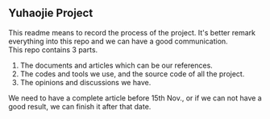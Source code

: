 ## Yuhaojie Project
This readme means to record the process of the project. It's better remark everything into this repo and we can have a good communication.  
This repo contains 3 parts.  
1. The documents and articles which can be our references.
2. The codes and tools we use, and the source code of all the project.
3. The opinions and discussions we have.

We need to have a complete article before 15th Nov., or if we can not have a good result, we can finish it after that date.